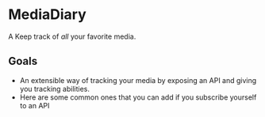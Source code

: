 # MediaDiary
A Keep track of _all_ your favorite media.

## Goals
- An extensible way of tracking your media by exposing an API and giving you tracking abilities.
- Here are some common ones that you can add if you subscribe yourself to an API
